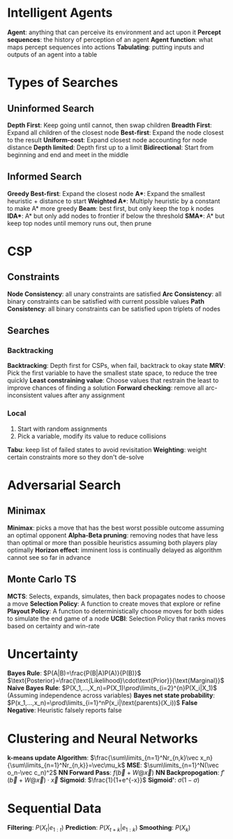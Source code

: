 # Intelligent Agents

**Agent**: anything that can perceive its environment and act upon it
**Percept sequences**: the history of perception of an agent
**Agent function**: what maps percept sequences into actions
**Tabulating**: putting inputs and outputs of an agent into a table

# Types of Searches

## Uninformed Search

**Depth First**: Keep going until cannot, then swap children
**Breadth First**: Expand all children of the closest node
**Best-first**: Expand the node closest to the result
**Uniform-cost**: Expand closest node accounting for node distance
**Depth limited**: Depth first up to a limit
**Bidirectional**: Start from beginning and end and meet in the middle

## Informed Search

**Greedy Best-first**: Expand the closest node
**A\***: Expand the smallest heuristic + distance to start
**Weighted A\***: Multiply heuristic by a constant to make A* more greedy
**Beam**: best first, but only keep the top k nodes
**IDA\***: A* but only add nodes to frontier if below the threshold
**SMA\***: A* but keep top nodes until memory runs out, then prune

# CSP
## Constraints
**Node Consistency**: all unary constraints are satisfied
**Arc Consistency**: all binary constraints can be satisfied with current possible values
**Path Consistency**: all binary constraints can be satisfied upon triplets of nodes

## Searches
### Backtracking
**Backtracking**: Depth first for CSPs, when fail, backtrack to okay state
**MRV**: Pick the first variable to have the smallest state space, to reduce the tree quickly
**Least constraining value**: Choose values that restrain the least to improve chances of finding a solution
**Forward checking**: remove all arc-inconsistent values after any assignment

### Local
1. Start with random assignments
2. Pick a variable, modify its value to reduce collisions

**Tabu**: keep list of failed states to avoid revisitation
**Weighting**: weight certain constraints more so they don't de-solve

# Adversarial Search
## Minimax

**Minimax**: picks a move that has the best worst possible outcome assuming an optimal opponent
**Alpha-Beta pruning**: removing nodes that have less than optimal or more than possible heuristics assuming both players play optimally
**Horizon effect**: imminent loss is continually delayed as algorithm cannot see so far in advance

## Monte Carlo TS
**MCTS**: Selects, expands, simulates, then back propagates nodes to choose a move
**Selection Policy**: A function to create moves that explore or refine
**Playout Policy**: A function to deterministically choose moves for both sides to simulate the end game of a node
**UCBI**: Selection Policy that ranks moves based on certainty and win-rate

# Uncertainty

**Bayes Rule**:
$P(A|B)=\frac{P(B|A)P(A)}{P(B)}$
$\text{Posterior}=\frac{\text{Likelihood}\cdot\text{Prior}}{\text{Marginal}}$
**Naive Bayes Rule**: $P(X_1,...,X_n)=P(X_1)\prod\limits_{i=2}^{n}P(X_i|X_1)$ (Assuming independence across variables)
**Bayes net state probability**: $P(x_1,...,x_n)=\prod\limits_{i=1}^nP(x_i|\text{parents}(X_i))$
**False Negative**: Heuristic falsely reports false

# Clustering and Neural Networks
**k-means update Algorithm**: $\frac{\sum\limits_{n=1}^Nr_{n,k}\vec x_n}{\sum\limits_{n=1}^Nr_{n,k}}=\vec\mu_k$
**MSE**: $\sum\limits_{n=1}^N(\vec o_n-\vec c_n)^2$
**NN Forward Pass**: $f(\vec b+W@\vec x)$
**NN Backpropogation**: $f'(\vec b+W@\vec x)\cdot\vec x$
**Sigmoid**: $\frac{1}{1+e^{-x}}$
**Sigmoid'**: $\sigma(1-\sigma)$

# Sequential Data

**Filtering**: $P(X_t|e_{1:t})$
**Prediction**: $P(X_{t+k}|e_{1:k})$
**Smoothing**: $P(X_k)$